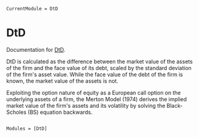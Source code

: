 ```@meta
CurrentModule = DtD
```

# DtD

Documentation for [DtD](https://github.com/DtD.jl).

DtD is calculated as the difference between the market value of the assets of the firm and the face value of its debt, scaled by the standard deviation of the firm's asset value. While the face value of the debt of the firm is known, the market value of the assets is not.

Exploiting the option nature of equity as a European call option on the underlying assets of a firm, the Merton Model (1974) derives the implied market value of the firm's assets and its volatility by solving the Black-Scholes (BS) equation backwards.          


```@index
```

```@autodocs
Modules = [DtD]
```
